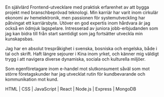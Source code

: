 En självlärd Frontend-utvecklare med praktisk erfarenhet av att bygga projekt med branschbeprövad teknologi. Min karriär har varit inom cirkulär ekonomi av hemelektronik, men passionen för systemutveckling har påtvingat ett karriärsbyte. Utöver en god expertis inom hårdvara är jag också en ödmjuk lagspelare. Intresserad av juniora jobb-erbjudanden som jag kan bidra till från start samtidigt som jag fortsätter utveckla min kunskapsbas.

Jag har en absolut trespråkighet i svenska, bosniska och engelska, både i tal och skrift. Haft längre sejourer i Kina inom yrket, och känner mig väldigt trygg i att navigera diverse dynamiska, sociala och kulturella miljöer.

Som egenföretagare inom e-handel mot slutkonsument såväl som mot större företagskunder har jag utvecklat rutin för kundbevarande och kommunikation mot kund.

HTML | CSS | JavaScript | React | Node.js | Express | MongoDB
